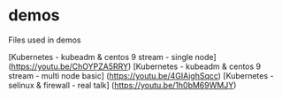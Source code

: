 # demos
Files used in demos

[Kubernetes - kubeadm & centos 9 stream - single node] (https://youtu.be/ChOYPZA5RRY)
[Kubernetes - kubeadm & centos 9 stream - multi node basic] (https://youtu.be/4GIAighSqcc)
[Kubernetes - selinux & firewall - real talk] (https://youtu.be/1h0bM69WMJY)

